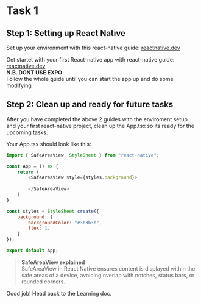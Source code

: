 # Task 1

## Step 1: Setting up React Native

Set up your environment with this react-native guide:
[reactnative.dev](https://reactnative.dev/docs/set-up-your-environment?platform=ios&os=macos)

Get startet with your first React-native app with react-native guide:
[reactnative.dev](https://reactnative.dev/docs/getting-started-without-a-framework)\
**N.B. DONT USE EXPO**\
Follow the whole guide until you can start the app up and do some modifying

## Step 2: Clean up and ready for future tasks
After you have completed the above 2 guides with the enviroment setup and your first react-native project, clean up the App.tsx so its ready for the upcoming tasks.

Your App.tsx should look like this:

```js
import { SafeAreaView, StyleSheet } from "react-native";

const App = () => {
    return (
        <SafeAreaView style={styles.background}>
        
        </SafeAreaView>
    )
}

const styles = StyleSheet.create({
    background: {
        backgroundColor: "#3b3b3b",
        flex: 1,
    }
});

export default App;
```

> **SafeAreaView explained**\
SafeAreaView in React Native ensures content is displayed within the safe areas of a device, avoiding overlap with notches, status bars, or rounded corners.

Good job! Head back to the Learning doc.

